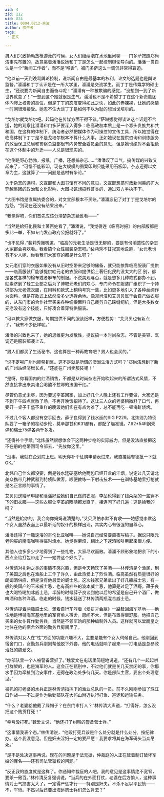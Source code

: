 ```yaml
---
aid: 4
zid: 212
uid: 824
title: 0004.0212-余波
author: 吹牛者
tags: 
 - 正文

---
```




  男人们兴致勃勃放枪游泳的时候，女人们继续泡在水池里闲聊——门多萨按照郑尚洁事先布置的，故意挑着潘潘说她和丁丁是怎么一起控制舆论导向的。潘潘一贯自认是一个“新闻工作者”，而不是“喉舌”，被门多萨这么一调侃非常得窘迫。

  “他以前一天到晚骂舆论控制，说新闻自由是最基本的权利，论文的选题也是舆论监督。”潘潘和丁丁认识是在一所大学里，潘潘是交流学生，而丁丁是传媒学的硕士生，“还说要为新闻自由而奋斗呢！”潘潘有一种被欺骗的感觉，“没想到一到了新世界就变了！”一想到这个她就很是生气，潘潘也不是不希望丁丁在这个新贵族团体内爬上权贵的高位，但是丁丁的态度变得如此之快，如此的赤裸裸，让她的感情一时间很难接受。她忍不住大谈丁丁是如何不以为耻的想当戈培尔的。

  “戈培尔就戈培尔吧。起码他在传媒方面干得不错。”萨琳娜觉得谈论这个话题不合适，她的观察比潘潘和门多萨要深入得多：临高政权本质上是一个寡头贵族共和共和国，在这样的体制下，统治者必然把媒体作为可操控的宣传工具，所以她觉得在临高体制下丁丁是不是戈培尔根本不算什么大事。正如她现在提供咨询和训练服务的政治保卫总局和警察总监部很有内务安全委员会的意思，但是她也绝对不会拒绝在这个体制中的升迁——人总是很现实的。

  “他倒是野心勃勃，报纸，广播，还想搞杂志……”潘潘叹了口气，搞传媒的兴致又起来了，“可惜不能彩印，现在大规模的图案印刷只能采用石板印。杂志还得以文章为主，这就算了——问题是选材有争论。”

  关于杂志的选材，文宣部和大图书馆有不同的意见，文宣部想搞时政新闻类的扩大穿越集团的政治和文化影响，大图书馆想搞科普类的，通过双方争执不下。

  “大图书馆是直属执委会的，对文宣部根本不买账。”潘潘忘记了对丁丁是戈培尔的抱怨，“到现在还没有结果出来。”

  “我觉得吧，你们首先应该分清楚杂志給谁看——”

  “当然是給归化民和土著百姓看了。”潘潘说，“我觉得连《临高时报》的内部版都是多此一举，不如专门发点政府公报就好了。”

  “也不见得，”裴莉秀撇嘴道，“临高的元老生活是很无聊的，要是有份消遣性的杂志大家都会喜欢看。我看搞个女性服装杂志吧。”裴莉秀不甘寂寞地说道，“女元老也有不少人呢，你看我们大家穿的都是什么呀？”

  女元老们穿的衣服如果没有从旧时空带来足够的储备，就只能依靠临高服装厂提供——临高服装厂能够提供給元老的衣服和提供給土著归化民的没太大的区
  别，都是各式各样的棉布或者麻布的制服。不说美观与否，就是想多几种款式都办不到。勋素济到了轻工业部之后为了博取元老们的欢心，专门命令在服装厂组织了一个特供部为元老做衣服，在用料和款式上稍稍考究一些，比如更多地引入了各种丝绸作为面料，但是在款式上依然没多少选择余地。像郑尚洁和艾贝贝属于会自己做衣服的，从东门市的合作社里买来各种绸缎面料自己裁剪自己踩缝纫机，但是大多数女元老没有这个技能，只好凑合着穿特供服装。

  “可以教大家做衣服，每期提供不同的服装纸样，方便裁剪！”艾贝贝也有新点子，“我有不少纸样呢。”

  潘潘的兴致也来了，她的思维更为发散性，提议搞一本时尚杂志，不管是美容、烹调还是服装都凑上去。

  “男人们都买了生活秘书，这也算是一种再教育吧？男人也会买的。”

  “说不定唉广州也能够销售。这不是就是所谓的澳洲生活方式吗？”郑尚洁想到了新的广州站经济增长点，“还能在广州卖服装呢！”

  “是呀，你看国内的红酒销售，不都是从时尚杂志开始吹起来的所谓法式风情，不然直接拿出来卖谁会喝酸不拉唧的法国干红。”

  尽管仍意尤未尽，因为要送李荃回家，加上好几个人晚上还有工作要做，大家还是不到下午四点就散了场，不再开晚饭招待了。这让三人众的老婆稍微舒了口气，再要开一桌子丰盛不重样的晚饭她们实在有点为难了，总不能再吃一顿海鲜烧烤。

  不过几个客人都没有空手回去，薛子良得到了钱水廷的SIG P229。北炜则为特侦队要了一箱子的栓动步枪，莫辛那甘和K31都有，都配了瞄准镜。7.62*54R钢壳弹和瑞士75弹各两千多发。

  “还得补个手续。”北炜虽然很想体会下这两种步枪的实际威力，但是没法直接把这不在册的枪带回司令部去，“先放你这里。”

  “没事。我就在企划院上班。明天你补个征购申请表过来。我直接給邬德批一下就OK。”

  北炜自己什么都没要，倒是钱水廷硬塞给他两包已经开盒的洋烟。说定过几天请北美众携带几种武器到特侦队做客，顺便教练一下射击技术——在训练基地里打枪就是名正言顺的事情了。

  艾贝贝送給萨琳娜和潘潘好些她们自己做的衣服，李荃也得到了钱朵朵的一些穿不下的旧衣服——这些衣服让李荃的眼睛都发直了，接连问了好几遍：这是給我的吗？

  “当然是給你的。我会向你妈妈说清楚的。”艾贝贝怕李默不肯收——她感觉李默这个女人虽然表面上以最听话的奴仆的模样出现，其实内心有很强的自尊心。

  潘潘还得了一瓶速溶的哥伦比亚咖啡——她说自己经常要熬夜写稿子。据说只限元老购买的南海咖啡得临时烧水，她觉得麻烦，相比之下速溶咖啡用起来很方便。

  其他人也多多少少地得到了一些礼物，大家尽欢而散。潘潘不顾形象地把余下的小西点全给打包带走了——她馋这个好久了。

  林传清对礼物之类的事情不感兴趣，但是今天畅饮了美酒——林传清是个渔民，到了美国之后也在渔船上工作了许久，由此热爱上了烈性酒。临高虽然有质量很好的朗姆酒供应，但是没有他最爱的威士忌。这次钱家兄弟拿出了好几瓶威士忌，有一般的美国产的玉米威士忌，也有高档些的波本威士忌，他算是过足了酒瘾，薛子良也大喝特喝加冰威士忌，半醉的时候薛子良谈到他以后的希望是自己开个酒厂，做啤酒和各种洋酒。临走的时候，钱水廷送了林传清两瓶混合威士忌。

  林传清提着两瓶威士忌，骑着自行车哼着《爱拼才会赢》一路赶回海军基地——他住地是博铺海军基地里的军官单人宿舍，房间不大，但是布置得很舒服。他把自己买来的女仆算作勤务兵，当然是不领军饷的那种编制外人员。这样就可以堂而皇之地住在他的宿舍外面的勤务兵房间里了。

  林传清对女人在“性”方面的功能兴趣不大，主要是能有个女人伺候自己。他刚回到宿舍门口，女勤务兵刚刚帮他脱下外套，他的电话就响了起来——打电话是总参政治处的魏爱文。

  “你部队里一个人被警备营抓了。”魏爱文在电话里简短地说道，“还有几个一起起哄打群架的，也是海军的人。这会正在甄别中，不过他们就是关几天禁闭的事，你那水手因为牵扯到治安事件，还得在政治处多待几天。你是部队主官，要出个处理意见。”

  被抓的打老婆的水兵正是林传清指挥下的渔业总队的一员。前不久刚刚参加了珠江口作战——不过是作为后勤部队在大屿山附近执行打鱼、巡逻和运输任务。

  “什么？老婆給他戴了绿帽子？在东门市打人？”林传清大声道，“打得好，怎么没把这个贱货打死！”

  “幸亏没打死。”魏爱文说，“他还打了纠察的警备营士兵。”

  “这事情我表个态。”林传清说，“他殴打宪兵该是什么处分就是什么处分，按纪律办。这个我没意见。但是奸夫淫妇一定的要严惩！我要求将其在海军码头当众吊死。”

  “是不是处决这事再说。现在的问题是于法无据，仲裁庭的人正在赶着制订破坏军婚的罪名——还有司法管辖权的问题。”

  “反正我的态度就是这样了。你通知仲裁庭的人吧。我的意见是这事情绝不宽宥，要杀一儆百。”林传清反复强调说，“当兵的在外面打仗，老婆在后方偷人，这种事情对士气损害太大了。一定得严惩才行——特别是奸夫，不杀不足以平民愤——不，军愤。不然以后还要出海远航士兵们怎么肯去？”


